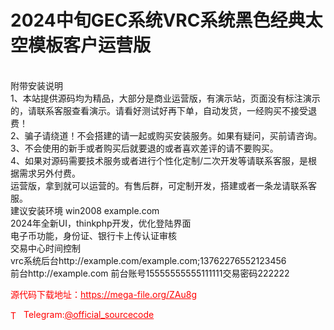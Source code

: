 # 2024中旬GEC系统VRC系统黑色经典太空模板客户运营版

<br>附带安装说明<br>1、本站提供源码均为精品，大部分是商业运营版，有演示站，页面没有标注演示的，请联系客服查看演示。请看好测试好再下单，自动发货，一经购买不接受退费！<br>2、骗子请绕道！不会搭建的请一起或购买安装服务。如果有疑问，买前请咨询。<br>3、不会使用的新手或者购买后就要退的或者喜欢差评的请不要购买。<br>4、如果对源码需要技术服务或者进行个性化定制/二次开发等请联系客服，是根据需求另外付费。<br>运营版，拿到就可以运营的。有售后群，可定制开发，搭建或者一条龙请联系客服。<br>建议安装环境 win2008 example.com<br>2024年全新UI，thinkphp开发，优化登陆界面<br>电子币功能，身份证、银行卡上传认证审核<br>交易中心时间控制<br>vrc系统后台http://example.com/example.com;13762276552123456 <br>前台http://example.com 前台账号15555555555111111交易密码222222<br>


<p style="color: red;">源代码下载地址：<a href="https://mega-file.org/ZAu8g" style="color: red;">https://mega-file.org/ZAu8g</a></p><p style="color: red;"><img src="https://cdn-icons-png.flaticon.com/512/2111/2111646.png" alt="Telegram Icon" style="width: 16px; vertical-align: middle; margin-right: 5px;">Telegram:<a href="https://t.me/official_sourcecode" style="color: red;">@official_sourcecode</a></p>